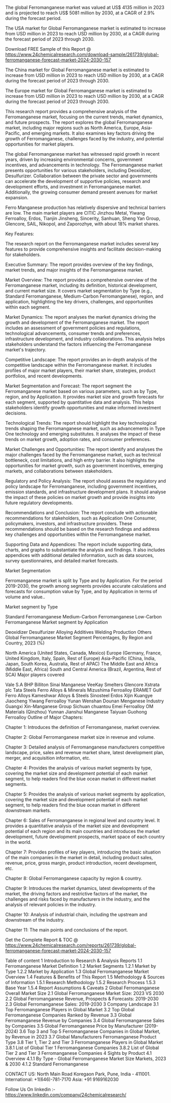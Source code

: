 The global Ferromanganese market was valued at US$ 4135 million in 2023 and is projected to reach US$ 5081 million by 2030, at a CAGR of 2.9% during the forecast period.

The USA market for Global Ferromanganese  market is estimated to increase from USD million in 2023 to reach USD million by 2030, at a CAGR during the forecast period of 2023 through 2030.

Download FREE Sample of this Report @ https://www.24chemicalresearch.com/download-sample/261739/global-ferromanganese-forecast-market-2024-2030-157

The China market for Global Ferromanganese  market is estimated to increase from USD million in 2023 to reach USD million by 2030, at a CAGR during the forecast period of 2023 through 2030.

The Europe market for Global Ferromanganese  market is estimated to increase from USD million in 2023 to reach USD million by 2030, at a CAGR during the forecast period of 2023 through 2030.

This research report provides a comprehensive analysis of the Ferromanganese market, focusing on the current trends, market dynamics, and future prospects. The report explores the global Ferromanganese market, including major regions such as North America, Europe, Asia-Pacific, and emerging markets. It also examines key factors driving the growth of Ferromanganese, challenges faced by the industry, and potential opportunities for market players.

The global Ferromanganese market has witnessed rapid growth in recent years, driven by increasing environmental concerns, government incentives, and advancements in technology. The Ferromanganese market presents opportunities for various stakeholders, including Deoxidizer, Desulfurizer. Collaboration between the private sector and governments can accelerate the development of supportive policies, research and development efforts, and investment in Ferromanganese market. Additionally, the growing consumer demand present avenues for market expansion.

Ferro Manganese production has relatively dispersive and technical barriers are low. The main market players are CITIC Jinzhou Metal, Yiwang Ferroalloy, Erdos, Tianjin Jinsheng, Sincerity, Sanhuan, Sheng Yan Group, Glencore, SAIL, Nikopol, and Zaporozhye, with about 18% market shares.

Key Features:

The research report on the Ferromanganese market includes several key features to provide comprehensive insights and facilitate decision-making for stakeholders.

Executive Summary: The report provides overview of the key findings, market trends, and major insights of the Ferromanganese market.

Market Overview: The report provides a comprehensive overview of the Ferromanganese market, including its definition, historical development, and current market size. It covers market segmentation by Type (e.g., Standard Ferromanganese, Medium-Carbon Ferromanganese), region, and application, highlighting the key drivers, challenges, and opportunities within each segment.

Market Dynamics: The report analyses the market dynamics driving the growth and development of the Ferromanganese market. The report includes an assessment of government policies and regulations, technological advancements, consumer trends and preferences, infrastructure development, and industry collaborations. This analysis helps stakeholders understand the factors influencing the Ferromanganese market's trajectory.

Competitive Landscape: The report provides an in-depth analysis of the competitive landscape within the Ferromanganese market. It includes profiles of major market players, their market share, strategies, product portfolios, and recent developments.

Market Segmentation and Forecast: The report segment the Ferromanganese market based on various parameters, such as by Type, region, and by Application. It provides market size and growth forecasts for each segment, supported by quantitative data and analysis. This helps stakeholders identify growth opportunities and make informed investment decisions.

Technological Trends: The report should highlight the key technological trends shaping the Ferromanganese market, such as advancements in Type One technology and emerging substitutes. It analyses the impact of these trends on market growth, adoption rates, and consumer preferences.

Market Challenges and Opportunities: The report identify and analyses the major challenges faced by the Ferromanganese market, such as technical bottleneck, cost limitations, and high entry barrier. It also highlights the opportunities for market growth, such as government incentives, emerging markets, and collaborations between stakeholders.

Regulatory and Policy Analysis: The report should assess the regulatory and policy landscape for Ferromanganese, including government incentives, emission standards, and infrastructure development plans. It should analyse the impact of these policies on market growth and provide insights into future regulatory developments.

Recommendations and Conclusion: The report conclude with actionable recommendations for stakeholders, such as Application One Consumer, policymakers, investors, and infrastructure providers. These recommendations should be based on the research findings and address key challenges and opportunities within the Ferromanganese market.

Supporting Data and Appendices: The report include supporting data, charts, and graphs to substantiate the analysis and findings. It also includes appendices with additional detailed information, such as data sources, survey questionnaires, and detailed market forecasts.

Market Segmentation

Ferromanganese market is split by Type and by Application. For the period 2019-2030, the growth among segments provides accurate calculations and forecasts for consumption value by Type, and by Application in terms of volume and value..

Market segment by Type

Standard Ferromanganese
Medium-Carbon Ferromanganese
Low-Carbon Ferromanganese
Market segment by Application

Deoxidizer
Desulfurizer
Alloying Additives
Welding Production
Others
Global Ferromanganese Market Segment Percentages, By Region and Country, 2023 (%)

North America (United States, Canada, Mexico)
Europe (Germany, France, United Kingdom, Italy, Spain, Rest of Europe)
Asia-Pacific (China, India, Japan, South Korea, Australia, Rest of APAC)
The Middle East and Africa (Middle East, Africa)
South and Central America (Brazil, Argentina, Rest of SCA)
Major players covered

Vale S.A
BHP Billiton
Sinai Manganese
VeeKay Smelters
Glencore Xstrata plc
Tata Steels Ferro Alloys & Minerals
Mizushima Ferroalloy
ERAMET
Gulf Ferro Alloys
Kameshwar Alloys & Steels
Sinosteel
Erdos Xijin Kuangye
Jiaocheng Yiwang Ferroalloy
Yunan Wenshan Dounan Menganese Industry
Guangxi Xin-Manganese Group
Sichuan chuantou Emei Ferroalloy
OM Materials (Qinzhou)
Yunnan Jianshui Manganese
Taiyuan Guohong Ferroalloy
Outline of Major Chapters:

Chapter 1: Introduces the definition of Ferromanganese, market overview.

Chapter 2: Global Ferromanganese market size in revenue and volume.

Chapter 3: Detailed analysis of Ferromanganese manufacturers competitive landscape, price, sales and revenue market share, latest development plan, merger, and acquisition information, etc.

Chapter 4: Provides the analysis of various market segments by type, covering the market size and development potential of each market segment, to help readers find the blue ocean market in different market segments.

Chapter 5: Provides the analysis of various market segments by application, covering the market size and development potential of each market segment, to help readers find the blue ocean market in different downstream markets.

Chapter 6: Sales of Ferromanganese in regional level and country level. It provides a quantitative analysis of the market size and development potential of each region and its main countries and introduces the market development, future development prospects, market space of each country in the world.

Chapter 7: Provides profiles of key players, introducing the basic situation of the main companies in the market in detail, including product sales, revenue, price, gross margin, product introduction, recent development, etc.

Chapter 8: Global Ferromanganese capacity by region & country.

Chapter 9: Introduces the market dynamics, latest developments of the market, the driving factors and restrictive factors of the market, the challenges and risks faced by manufacturers in the industry, and the analysis of relevant policies in the industry.

Chapter 10: Analysis of industrial chain, including the upstream and downstream of the industry.

Chapter 11: The main points and conclusions of the report.

Get the Complete Report & TOC @ https://www.24chemicalresearch.com/reports/261739/global-ferromanganese-forecast-market-2024-2030-157

Table of content
1 Introduction to Research & Analysis Reports
1.1 Ferromanganese Market Definition
1.2 Market Segments
1.2.1 Market by Type
1.2.2 Market by Application
1.3 Global Ferromanganese Market Overview
1.4 Features & Benefits of This Report
1.5 Methodology & Sources of Information
1.5.1 Research Methodology
1.5.2 Research Process
1.5.3 Base Year
1.5.4 Report Assumptions & Caveats
2 Global Ferromanganese Overall Market Size
2.1 Global Ferromanganese Market Size: 2023 VS 2030
2.2 Global Ferromanganese Revenue, Prospects & Forecasts: 2019-2030
2.3 Global Ferromanganese Sales: 2019-2030
3 Company Landscape
3.1 Top Ferromanganese Players in Global Market
3.2 Top Global Ferromanganese Companies Ranked by Revenue
3.3 Global Ferromanganese Revenue by Companies
3.4 Global Ferromanganese Sales by Companies
3.5 Global Ferromanganese Price by Manufacturer (2019-2024)
3.6 Top 3 and Top 5 Ferromanganese Companies in Global Market, by Revenue in 2023
3.7 Global Manufacturers Ferromanganese Product Type
3.8 Tier 1, Tier 2 and Tier 3 Ferromanganese Players in Global Market
3.8.1 List of Global Tier 1 Ferromanganese Companies
3.8.2 List of Global Tier 2 and Tier 3 Ferromanganese Companies
4 Sights by Product
4.1 Overview
4.1.1 By Type - Global Ferromanganese Market Size Markets, 2023 & 2030
4.1.2 Standard Ferromanganese

CONTACT US:
North Main Road Koregaon Park, Pune, India - 411001.
International: +1(646)-781-7170
Asia: +91 9169162030

Follow Us On linkedin :- https://www.linkedin.com/company/24chemicalresearch/
